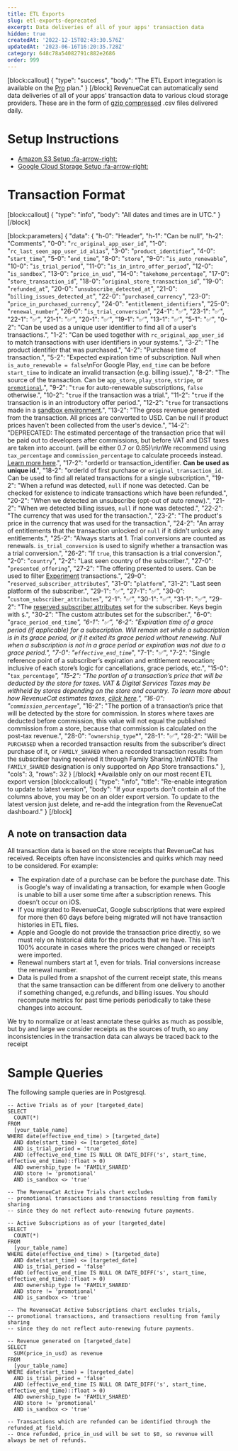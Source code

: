 ```yaml
---
title: ETL Exports
slug: etl-exports-deprecated
excerpt: Data deliveries of all of your apps' transaction data
hidden: true
createdAt: '2022-12-15T02:43:30.576Z'
updatedAt: '2023-06-16T16:20:35.728Z'
category: 648c78a54082791c882e2686
order: 999
---
```

[block:callout]
{
  "type": "success",
  "body": "The ETL Export integration is available on the [Pro](https://www.revenuecat.com/pricing) plan."
}
[/block]
RevenueCat can automatically send data deliveries of all of your apps' transaction data to various cloud storage providers. These are in the form of [gzip compressed](https://en.wikipedia.org/wiki/Gzip) .csv files delivered daily.

# Setup Instructions

* [Amazon S3 Setup :fa-arrow-right:](doc:etl-s3)
* [Google Cloud Storage Setup :fa-arrow-right:](doc:etl-gcp)

# Transaction Format
[block:callout]
{
  "type": "info",
  "body": "All dates and times are in UTC."
}
[/block]

[block:parameters]
{
  "data": {
    "h-0": "Header",
    "h-1": "Can be null",
    "h-2": "Comments",
    "0-0": "`rc_original_app_user_id`",
    "1-0": "`rc_last_seen_app_user_id_alias`",
    "3-0": "`product_identifier`",
    "4-0": "`start_time`",
    "5-0": "`end_time`",
    "8-0": "`store`",
    "9-0": "`is_auto_renewable`",
    "10-0": "`is_trial_period`",
    "11-0": "`is_in_intro_offer_period`",
    "12-0": "`is_sandbox`",
    "13-0": "`price_in_usd`",
    "14-0": "`takehome_percentage`",
    "17-0": "`store_transaction_id`",
    "18-0": "`original_store_transaction_id`",
    "19-0": "`refunded_at`",
    "20-0": "`unsubscribe_detected_at`",
    "21-0": "`billing_issues_detected_at`",
    "22-0": "`purchased_currency`",
    "23-0": "`price_in_purchased_currency`",
    "24-0": "`entitlement_identifiers`",
    "25-0": "`renewal_number`",
    "26-0": "`is_trial_conversion`",
    "24-1": "✅",
    "23-1": "✅",
    "22-1": "✅",
    "21-1": "✅",
    "20-1": "✅",
    "19-1": "✅",
    "13-1": "✅",
    "5-1": "✅",
    "0-2": "Can be used as a unique user identifier to find all of a user's transactions.",
    "1-2": "Can be used together with `rc_original_app_user_id` to match transactions with user identifiers in your systems.",
    "3-2": "The product identifier that was purchased.",
    "4-2": "Purchase time of transaction.",
    "5-2": "Expected expiration time of subscription. Null when `is_auto_renewable = false`\nFor Google Play, `end_time` can be before `start_time` to indicate an invalid transaction (e.g. billing issue).",
    "8-2": "The source of the transaction. Can be `app_store`, `play_store`, `stripe`, or [`promotional`](doc:promotionals).",
    "9-2": "`true` for auto-renewable subscriptions, `false` otherwise.",
    "10-2": "`true` if the transaction was a trial.",
    "11-2": "`true` if the transaction is in an introductory offer period.",
    "12-2": "`true` for transactions made in a [sandbox environment](doc:sandbox).",
    "13-2": "The gross revenue generated from the transaction. All prices are converted to USD. Can be null if product prices haven't been collected from the user's device.",
    "14-2": "DEPRECATED: The estimated percentage of the transaction price that will be paid out to developers after commissions, but before VAT and DST taxes are taken into account. (will be either 0.7 or 0.85)\n\nWe recommend using `tax_percentage` and `commission_percentage` to calculate proceeds instead. [Learn more here](https://www.revenuecat.com/docs/taxes-and-commissions).",
    "17-2": "orderId or transaction_identifier. **​Can be used as unique id**.",
    "18-2": "orderId of first purchase or `original_transaction_id`. Can be used to find all related transactions for a single subscription.",
    "19-2": "When a refund was detected, `null` if none was detected. Can be checked for existence to indicate transactions which have been refunded.",
    "20-2": "When we detected an unsubscribe (opt-out of auto renew).",
    "21-2": "When we detected billing issues, `null` if none was detected.",
    "22-2": "The currency that was used for the transaction.",
    "23-2": "The product's price in the currency that was used for the transaction.",
    "24-2": "An array of entitlements that the transaction unlocked or `null` if it didn't unlock any entitlements.",
    "25-2": "Always starts at 1. Trial conversions are counted as renewals. `is_trial_conversion` is used to signify whether a transaction was a trial conversion.",
    "26-2": "If `true`, this transaction is a trial conversion.",
    "2-0": "`country`",
    "2-2": "Last seen country of the subscriber.",
    "27-0": "`presented_offering`",
    "27-2": "The offering presented to users. Can be used to filter [Experiment](doc:experiments-overview) transactions.",
    "29-0": "`reserved_subscriber_attributes`",
    "31-0": "`platform`",
    "31-2": "Last seen platform of the subscriber.",
    "29-1": "✅",
    "27-1": "✅",
    "30-0": "`custom_subscriber_attributes`",
    "2-1": "✅",
    "30-1": "✅",
    "31-1": "✅",
    "29-2": "The [reserved subscriber attributes](doc:subscriber-attributes#reserved-attributes) set for the subscriber. Keys begin with `$`.",
    "30-2": "The custom attributes set for the subscriber.",
    "6-0": "`grace_period_end_time`*",
    "6-1": "✅",
    "6-2": "Expiration time of a grace period (if applicable) for a subscription. Will remain set while a subscription is in its grace period, or if it exited its grace period without renewing. Null when a subscription is not in a grace period or expiration was not due to a grace period.",
    "7-0": "`effective_end_time`*",
    "7-1": "✅",
    "7-2": "Single reference point of a subscriber’s expiration and entitlement revocation; inclusive of each store’s logic for cancellations, grace periods, etc.",
    "15-0": "`tax_percentage`*",
    "15-2": "The portion of a transaction’s price that will be deducted by the store for taxes. VAT & Digital Services Taxes may be withheld by stores depending on the store and country. To learn more about how RevenueCat estimates taxes, [click here](https://www.revenuecat.com/docs/taxes-and-commissions).",
    "16-0": "`commission_percentage`*",
    "16-2": "The portion of a transaction’s price that will be detected by the store for commission. In stores where taxes are deducted before commission, this value will not equal the published commission from a store, because that commission is calculated on the post-tax revenue.",
    "28-0": "`ownership_type`*",
    "28-1": "✅",
    "28-2": "Will be `PURCHASED` when a recorded transaction results from the subscriber’s direct purchase of it, or `FAMILY_SHARED` when a recorded transaction results from the subscriber having received it through Family Sharing.\n\nNOTE: The `FAMILY_SHARED` designation is only supported on App Store transactions."
  },
  "cols": 3,
  "rows": 32
}
[/block]
*Available only on our most recent ETL export version
[block:callout]
{
  "type": "info",
  "title": "Re-enable integration to update to latest version",
  "body": "If your exports don't contain all of the columns above, you may be on an older export version. To update to the latest version just delete, and re-add the integration from the RevenueCat dashboard."
}
[/block]
## A note on transaction data
All transaction data is based on the store receipts that RevenueCat has received. Receipts often have inconsistencies and quirks which may need to be considered. For example:
- The expiration date of a purchase can be before the purchase date. This is Google's way of invalidating a transaction, for example when Google is unable to bill a user some time after a subscription renews. This doesn’t occur on iOS.
- If you migrated to RevenueCat, Google subscriptions that were expired for more then 60 days before being migrated will not have transaction histories in ETL files.
- Apple and Google do not provide the transaction price directly, so we must rely on historical data for the products that we have. This isn’t 100% accurate in cases where the prices were changed or receipts were imported.
- Renewal numbers start at 1, even for trials. Trial conversions increase the renewal number.
- Data is pulled from a snapshot of the current receipt state, this means that the same transaction can be different from one delivery to another if something changed, e.g.refunds, and billing issues. You should recompute metrics for past time periods periodically to take these changes into account.

We try to normalize or at least annotate these quirks as much as possible, but by and large we consider receipts as the sources of truth, so any inconsistencies in the transaction data can always be traced back to the receipt

# Sample Queries

The following sample queries are in Postgresql.
```pgsql Active Trials
-- Active Trials as of your [targeted_date]
SELECT
  COUNT(*)
FROM
  [your_table_name]
WHERE date(effective_end_time) > [targeted_date]
  AND date(start_time) <= [targeted_date]
  AND is_trial_period = 'true'
  AND (effective_end_time IS NULL OR DATE_DIFF('s', start_time, effective_end_time)::float > 0)
  AND ownership_type != 'FAMILY_SHARED'
  AND store != 'promotional'
  AND is_sandbox <> 'true'

-- The RevenueCat Active Trials chart excludes
-- promotional transactions and transactions resulting from family sharing
-- since they do not reflect auto-renewing future payments.
```
```pgsql Active Subscriptions
-- Active Subscriptions as of your [targeted_date]
SELECT
  COUNT(*)
FROM
  [your_table_name]
WHERE date(effective_end_time) > [targeted_date]
  AND date(start_time) <= [targeted_date]
  AND is_trial_period = 'false'
  AND (effective_end_time IS NULL OR DATE_DIFF('s', start_time, effective_end_time)::float > 0)
  AND ownership_type != 'FAMILY_SHARED'
  AND store != 'promotional'
  AND is_sandbox <> 'true'

-- The RevenueCat Active Subscriptions chart excludes trials,
-- promotional transactions, and transactions resulting from family sharing
-- since they do not reflect auto-renewing future payments.
```
```pgsql Revenue
-- Revenue generated on [targeted_date]
SELECT
  SUM(price_in_usd) as revenue
FROM
  [your_table_name]
WHERE date(start_time) = [targeted_date]
  AND is_trial_period = 'false'
  AND (effective_end_time IS NULL OR DATE_DIFF('s', start_time, effective_end_time)::float > 0)
  AND ownership_type != 'FAMILY_SHARED'
  AND store != 'promotional'
  AND is_sandbox <> 'true'

-- Transactions which are refunded can be identified through the refunded_at field.
-- Once refunded, price_in_usd will be set to $0, so revenue will always be net of refunds.
```
